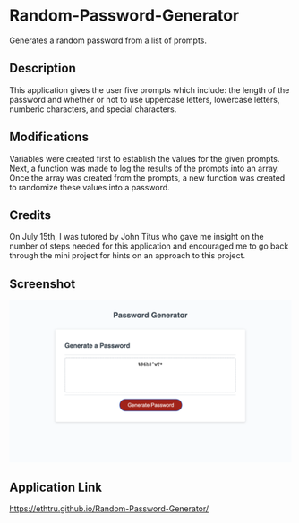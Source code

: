 # Random-Password-Generator

Generates a random password from a list of prompts.

## **Description**

This application gives the user five prompts which include: the length of the password and whether or not to use uppercase letters, lowercase letters, numberic characters, and special characters.

## **Modifications**

Variables were created first to establish the values for the given prompts. Next, a function was made to log the results of the prompts into an array. Once the array was created from the prompts, a new function was created to randomize these values into a password.

## **Credits**

On July 15th, I was tutored by John Titus who gave me insight on the number of steps needed for this application and encouraged me to go back through the mini project for hints on an approach to this project.

## **Screenshot**

![AltText](assets/Screenshot%202023-07-19%20at%205.15.06%20PM.png?raw=true "Screenshot")

## **Application Link**

https://ethtru.github.io/Random-Password-Generator/
